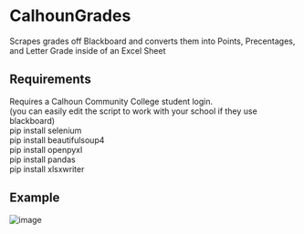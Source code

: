 # CalhounGrades
Scrapes grades off Blackboard and converts them into Points, Precentages, and Letter Grade inside of an Excel Sheet

## Requirements
Requires a Calhoun Community College student login.<br>
(you can easily edit the script to work with your school if they use blackboard)<br>
pip install selenium<br>
pip install beautifulsoup4<br>
pip install openpyxl<br>
pip install pandas<br>
pip install xlsxwriter

## Example
![image](https://github.com/TinsleyDevers/CalhounGrades/assets/75707609/4e1342f3-7558-4515-a7bc-deac17daeef0)
